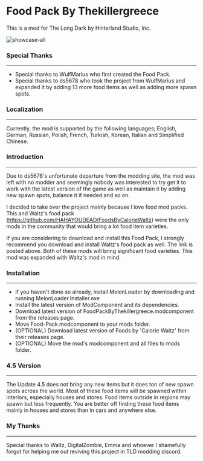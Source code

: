 # Food Pack By Thekillergreece

This is a mod for The Long Dark by Hinterland Studio, Inc.

![showcase-all](https://user-images.githubusercontent.com/95387832/230734658-9b9b34c6-03fe-4ce3-9d4d-9a30937db818.png)

### Special Thanks
---
- Special thanks to WulfMarius who first created the Food Pack.
- Special thanks to ds5678 who took the project from WulfMarius and expanded it by adding 13 more food items as well as adding more spawn spots.

### Localization
---
Currently, the mod is supported by the following languages; English, German, Russian, Polish, French, Turkish, Korean, Italian and Simplified Chinese.

### Introduction
---
Due to ds5678's unfortunate departure from the modding site, the mod was left with no modder and seemingly nobody was interested to try get it to work with the latest version of the game as well as maintain it by adding new spawn spots, balance it if needed and so on.

I decided to take over the project mainly because I love food mod packs. This and Waltz's food pack (https://github.com/HAHAYOUDEAD/FoodsByCalorieWaltz) were the only mods in the community that would bring a lot food item varieties. 

If you are considering to download and install this Food Pack, I strongly recommend you download and install Waltz's food pack as well. The link is posted above. Both of these mods will bring significant food varieties. This mod was expanded with Waltz's mod in mind.

### Installation
---
- If you haven't done so already, install MelonLoader by downloading and running MelonLoader.Installer.exe
- Install the latest version of ModComponent and its dependencies.
- Download latest version of FoodPackByThekillergreece.modcomponent from the releases page.
- Move Food-Pack.modcomponent to your mods folder.
- (OPTIONAL) Download latest version of Foods by 'Calorie Waltz' from their releases page.
- (OPTIONAL) Move the mod's modcomponent and all files to mods folder.

### 4.5 Version
---
The Update 4.5 does not bring any new items but it does ton of new spawn spots across the world.
Most of these food items will be spawned within interiors, especially houses and stores. Food items outside in regions may spawn but less frequently. You are better off finding these food items mainly in houses and stores than in cars and anywhere else. 

### My Thanks
---
Special thanks to Waltz, DigitalZombie, Emma and whoever I shamefully forgot for helping me out reviving this project in TLD modding discord.
